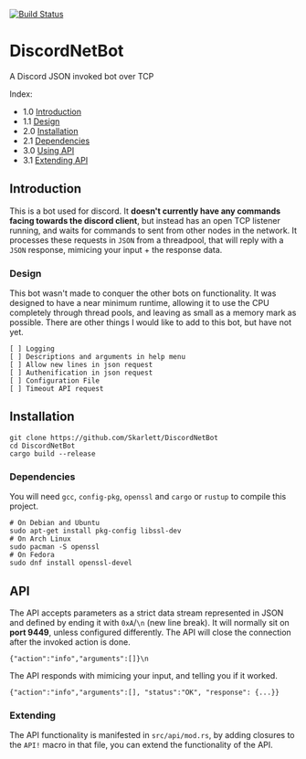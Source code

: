 [![Build Status](https://travis-ci.org/Skarlett/DiscordNetBot.svg?branch=master)](https://travis-ci.org/Skarlett/DiscordNetBot)

# DiscordNetBot
A Discord JSON invoked bot over TCP

Index:
  - 1.0 [Introduction](https://github.com/Skarlett/DiscordNetBot#Introduction)
  - 1.1 [Design](https://github.com/Skarlett/DiscordNetBot#Design)
  - 2.0 [Installation](https://github.com/Skarlett/DiscordNetBot#Installation)
  - 2.1 [Dependencies](https://github.com/Skarlett/DiscordNetBot#Dependencies)
  - 3.0 [Using API](https://github.com/Skarlett/DiscordNetBot#API)
  - 3.1 [Extending API](https://github.com/Skarlett/DiscordNetBot#Extending)



## Introduction

This is a bot used for discord. It **doesn't currently have any commands facing towards the discord client**, but instead has an open TCP listener running, and waits for commands to sent from other nodes in the network. It processes these requests in `JSON` from a threadpool, that will reply with a `JSON` response, mimicing your input + the response data.

### Design
This bot wasn't made to conquer the other bots on functionality. It was designed to have a near minimum runtime, allowing it to use the CPU completely through thread pools, and leaving as small as a memory mark as possible. There are other things I would like to add to this bot, but have not yet.

    [ ] Logging
    [ ] Descriptions and arguments in help menu
    [ ] Allow new lines in json request
    [ ] Authenification in json request
    [ ] Configuration File
    [ ] Timeout API request

## Installation
```
git clone https://github.com/Skarlett/DiscordNetBot
cd DiscordNetBot
cargo build --release
```

### Dependencies
You will need `gcc`, `config-pkg`, `openssl` and `cargo` or `rustup` to compile this project.
```
# On Debian and Ubuntu
sudo apt-get install pkg-config libssl-dev
# On Arch Linux
sudo pacman -S openssl
# On Fedora
sudo dnf install openssl-devel
```

## API
The API accepts parameters as a strict data stream represented in JSON and defined by ending it with `0xA`/`\n` (new line break). It will normally sit on **port 9449**, unless configured differently. The API will close the connection after the invoked action is done.

    {"action":"info","arguments":[]}\n
    
The API responds with mimicing your input, and telling you if it worked.

    {"action":"info","arguments":[], "status":"OK", "response": {...}}
    
### Extending
The API functionality is manifested in `src/api/mod.rs`, by adding closures to the `API!` macro in that file, you can extend the functionality of the API.
